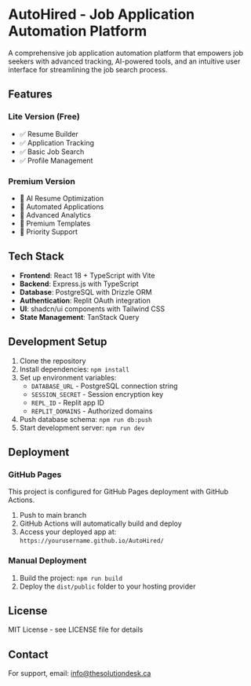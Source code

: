 # AutoHired - Job Application Automation Platform

A comprehensive job application automation platform that empowers job seekers with advanced tracking, AI-powered tools, and an intuitive user interface for streamlining the job search process.

## Features

### Lite Version (Free)
- ✅ Resume Builder
- ✅ Application Tracking
- ✅ Basic Job Search
- ✅ Profile Management

### Premium Version
- 🚀 AI Resume Optimization
- 🚀 Automated Applications
- 🚀 Advanced Analytics
- 🚀 Premium Templates
- 🚀 Priority Support

## Tech Stack

- **Frontend**: React 18 + TypeScript with Vite
- **Backend**: Express.js with TypeScript
- **Database**: PostgreSQL with Drizzle ORM
- **Authentication**: Replit OAuth integration
- **UI**: shadcn/ui components with Tailwind CSS
- **State Management**: TanStack Query

## Development Setup

1. Clone the repository
2. Install dependencies: `npm install`
3. Set up environment variables:
   - `DATABASE_URL` - PostgreSQL connection string
   - `SESSION_SECRET` - Session encryption key
   - `REPL_ID` - Replit app ID
   - `REPLIT_DOMAINS` - Authorized domains
4. Push database schema: `npm run db:push`
5. Start development server: `npm run dev`

## Deployment

### GitHub Pages
This project is configured for GitHub Pages deployment with GitHub Actions.

1. Push to main branch
2. GitHub Actions will automatically build and deploy
3. Access your deployed app at: `https://yourusername.github.io/AutoHired/`

### Manual Deployment
1. Build the project: `npm run build`
2. Deploy the `dist/public` folder to your hosting provider

## License

MIT License - see LICENSE file for details

## Contact

For support, email: info@thesolutiondesk.ca